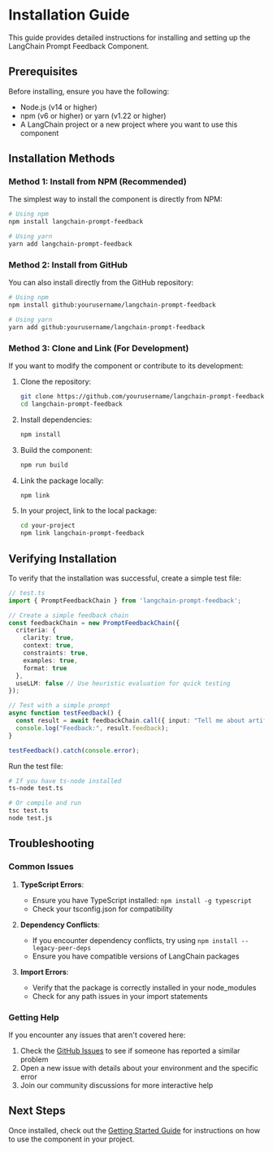 # Installation Guide

This guide provides detailed instructions for installing and setting up the LangChain Prompt Feedback Component.

## Prerequisites

Before installing, ensure you have the following:

- Node.js (v14 or higher)
- npm (v6 or higher) or yarn (v1.22 or higher)
- A LangChain project or a new project where you want to use this component

## Installation Methods

### Method 1: Install from NPM (Recommended)

The simplest way to install the component is directly from NPM:

```bash
# Using npm
npm install langchain-prompt-feedback

# Using yarn
yarn add langchain-prompt-feedback
```

### Method 2: Install from GitHub

You can also install directly from the GitHub repository:

```bash
# Using npm
npm install github:yourusername/langchain-prompt-feedback

# Using yarn
yarn add github:yourusername/langchain-prompt-feedback
```

### Method 3: Clone and Link (For Development)

If you want to modify the component or contribute to its development:

1. Clone the repository:
   ```bash
   git clone https://github.com/yourusername/langchain-prompt-feedback.git
   cd langchain-prompt-feedback
   ```

2. Install dependencies:
   ```bash
   npm install
   ```

3. Build the component:
   ```bash
   npm run build
   ```

4. Link the package locally:
   ```bash
   npm link
   ```

5. In your project, link to the local package:
   ```bash
   cd your-project
   npm link langchain-prompt-feedback
   ```

## Verifying Installation

To verify that the installation was successful, create a simple test file:

```typescript
// test.ts
import { PromptFeedbackChain } from 'langchain-prompt-feedback';

// Create a simple feedback chain
const feedbackChain = new PromptFeedbackChain({
  criteria: {
    clarity: true,
    context: true,
    constraints: true,
    examples: true,
    format: true
  },
  useLLM: false // Use heuristic evaluation for quick testing
});

// Test with a simple prompt
async function testFeedback() {
  const result = await feedbackChain.call({ input: "Tell me about artificial intelligence" });
  console.log("Feedback:", result.feedback);
}

testFeedback().catch(console.error);
```

Run the test file:

```bash
# If you have ts-node installed
ts-node test.ts

# Or compile and run
tsc test.ts
node test.js
```

## Troubleshooting

### Common Issues

1. **TypeScript Errors**:
   - Ensure you have TypeScript installed: `npm install -g typescript`
   - Check your tsconfig.json for compatibility

2. **Dependency Conflicts**:
   - If you encounter dependency conflicts, try using `npm install --legacy-peer-deps`
   - Ensure you have compatible versions of LangChain packages

3. **Import Errors**:
   - Verify that the package is correctly installed in your node_modules
   - Check for any path issues in your import statements

### Getting Help

If you encounter any issues that aren't covered here:

1. Check the [GitHub Issues](https://github.com/yourusername/langchain-prompt-feedback/issues) to see if someone has reported a similar problem
2. Open a new issue with details about your environment and the specific error
3. Join our community discussions for more interactive help

## Next Steps

Once installed, check out the [Getting Started Guide](GETTING_STARTED.md) for instructions on how to use the component in your project.